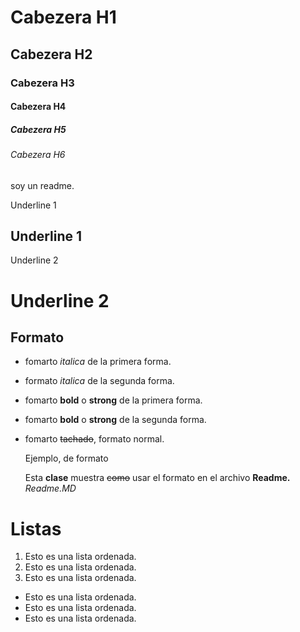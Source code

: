 # Cabezera H1
## Cabezera H2
### Cabezera H3
#### Cabezera H4
##### Cabezera H5
###### Cabezera H6


soy un readme.

Underline 1

Underline 1
-----------


Underline 2

Underline 2
===========

## **Formato**

- fomarto  *italica* de la primera forma. 
- formato _italica_ de la segunda forma.
  
- fomarto **bold** o **strong** de la primera forma.
- fomarto __bold__ o __strong__ de la segunda forma.

- fomarto ~~tachado~~, formato normal.
  

  Ejemplo, de formato

  Esta **clase** muestra ~~como~~ usar el formato en el archivo **Readme.**  *Readme.MD*
 
 # **Listas**

 1. Esto es una lista ordenada.
 2. Esto es una lista ordenada.
 3. Esto es una lista ordenada.
-  Esto es una lista ordenada.
-  Esto es una lista ordenada.
-  Esto es una lista ordenada.
